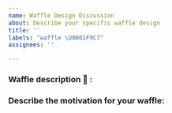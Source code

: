 ```yaml
---
name: Waffle Design Discussion
about: Describe your specific waffle design
title: ''
labels: "waffle \U0001F9C7"
assignees: ''

---
```


### Waffle description  🧇 : 

### Describe the motivation for your waffle:
